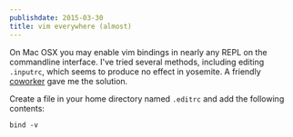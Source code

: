 ```yaml
---
publishdate: 2015-03-30
title: vim everywhere (almost)
---
```


On Mac OSX you may enable vim bindings in nearly any REPL on the commandline
interface.  I've tried several methods, including editing `.inputrc`, which
seems to produce no effect in yosemite.  A friendly
[coworker](http://twitter.com/jdirt) gave me the solution.

Create a file in your home directory named `.editrc` and add the following
contents:

    bind -v

